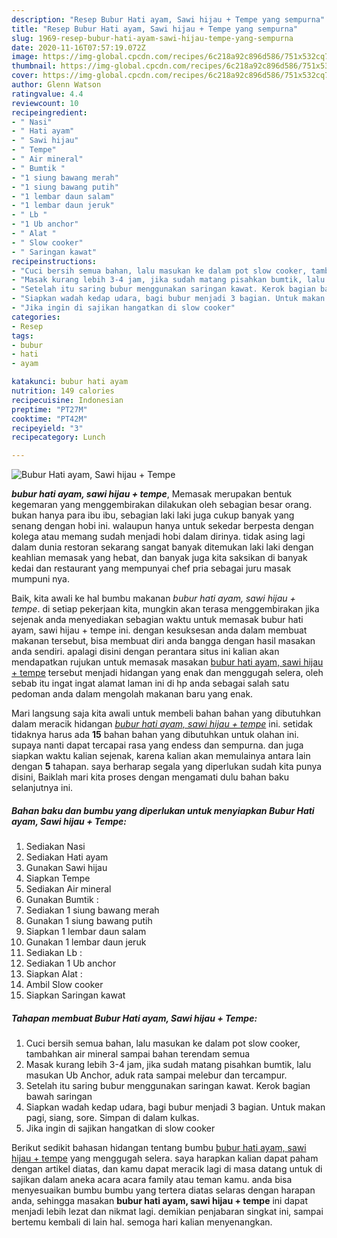 ```yaml
---
description: "Resep Bubur Hati ayam, Sawi hijau + Tempe yang sempurna"
title: "Resep Bubur Hati ayam, Sawi hijau + Tempe yang sempurna"
slug: 1969-resep-bubur-hati-ayam-sawi-hijau-tempe-yang-sempurna
date: 2020-11-16T07:57:19.072Z
image: https://img-global.cpcdn.com/recipes/6c218a92c896d586/751x532cq70/bubur-hati-ayam-sawi-hijau-tempe-foto-resep-utama.jpg
thumbnail: https://img-global.cpcdn.com/recipes/6c218a92c896d586/751x532cq70/bubur-hati-ayam-sawi-hijau-tempe-foto-resep-utama.jpg
cover: https://img-global.cpcdn.com/recipes/6c218a92c896d586/751x532cq70/bubur-hati-ayam-sawi-hijau-tempe-foto-resep-utama.jpg
author: Glenn Watson
ratingvalue: 4.4
reviewcount: 10
recipeingredient:
- " Nasi"
- " Hati ayam"
- " Sawi hijau"
- " Tempe"
- " Air mineral"
- " Bumtik "
- "1 siung bawang merah"
- "1 siung bawang putih"
- "1 lembar daun salam"
- "1 lembar daun jeruk"
- " Lb "
- "1 Ub anchor"
- " Alat "
- " Slow cooker"
- " Saringan kawat"
recipeinstructions:
- "Cuci bersih semua bahan, lalu masukan ke dalam pot slow cooker, tambahkan air mineral sampai bahan terendam semua"
- "Masak kurang lebih 3-4 jam, jika sudah matang pisahkan bumtik, lalu masukan Ub Anchor, aduk rata sampai melebur dan tercampur."
- "Setelah itu saring bubur menggunakan saringan kawat. Kerok bagian bawah saringan"
- "Siapkan wadah kedap udara, bagi bubur menjadi 3 bagian. Untuk makan pagi, siang, sore. Simpan di dalam kulkas."
- "Jika ingin di sajikan hangatkan di slow cooker"
categories:
- Resep
tags:
- bubur
- hati
- ayam

katakunci: bubur hati ayam 
nutrition: 149 calories
recipecuisine: Indonesian
preptime: "PT27M"
cooktime: "PT42M"
recipeyield: "3"
recipecategory: Lunch

---
```



![Bubur Hati ayam, Sawi hijau + Tempe](https://img-global.cpcdn.com/recipes/6c218a92c896d586/751x532cq70/bubur-hati-ayam-sawi-hijau-tempe-foto-resep-utama.jpg)

<b><i>bubur hati ayam, sawi hijau + tempe</i></b>, Memasak merupakan bentuk kegemaran yang menggembirakan dilakukan oleh sebagian besar orang. bukan hanya para ibu ibu, sebagian laki laki juga cukup banyak yang senang dengan hobi ini. walaupun hanya untuk sekedar berpesta dengan kolega atau memang sudah menjadi hobi dalam dirinya. tidak asing lagi dalam dunia restoran sekarang sangat banyak ditemukan laki laki dengan keahlian memasak yang hebat, dan banyak juga kita saksikan di banyak kedai dan restaurant yang mempunyai chef pria sebagai juru masak mumpuni nya.

Baik, kita awali ke hal bumbu makanan <i>bubur hati ayam, sawi hijau + tempe</i>. di setiap pekerjaan kita, mungkin akan terasa menggembirakan jika sejenak anda menyediakan sebagian waktu untuk memasak bubur hati ayam, sawi hijau + tempe ini. dengan kesuksesan anda dalam membuat makanan tersebut, bisa membuat diri anda bangga dengan hasil masakan anda sendiri. apalagi disini dengan perantara situs ini kalian akan mendapatkan rujukan untuk memasak masakan <u>bubur hati ayam, sawi hijau + tempe</u> tersebut menjadi hidangan yang enak dan menggugah selera, oleh sebab itu ingat ingat alamat laman ini di hp anda sebagai salah satu pedoman anda dalam mengolah makanan baru yang enak.




Mari langsung saja kita awali untuk membeli bahan bahan yang dibutuhkan dalam meracik hidangan <u><i>bubur hati ayam, sawi hijau + tempe</i></u> ini. setidak tidaknya harus ada <b>15</b> bahan bahan yang dibutuhkan untuk olahan ini. supaya nanti dapat tercapai rasa yang endess dan sempurna. dan juga siapkan waktu kalian sejenak, karena kalian akan memulainya antara lain dengan <b>5</b> tahapan. saya berharap segala yang diperlukan sudah kita punya disini, Baiklah mari kita proses dengan mengamati dulu bahan baku selanjutnya ini.

<!--inarticleads1-->

##### Bahan baku dan bumbu yang diperlukan untuk menyiapkan Bubur Hati ayam, Sawi hijau + Tempe:

1. Sediakan  Nasi
1. Sediakan  Hati ayam
1. Gunakan  Sawi hijau
1. Siapkan  Tempe
1. Sediakan  Air mineral
1. Gunakan  Bumtik :
1. Sediakan 1 siung bawang merah
1. Gunakan 1 siung bawang putih
1. Siapkan 1 lembar daun salam
1. Gunakan 1 lembar daun jeruk
1. Sediakan  Lb :
1. Sediakan 1 Ub anchor
1. Siapkan  Alat :
1. Ambil  Slow cooker
1. Siapkan  Saringan kawat




<!--inarticleads2-->

##### Tahapan membuat Bubur Hati ayam, Sawi hijau + Tempe:

1. Cuci bersih semua bahan, lalu masukan ke dalam pot slow cooker, tambahkan air mineral sampai bahan terendam semua
1. Masak kurang lebih 3-4 jam, jika sudah matang pisahkan bumtik, lalu masukan Ub Anchor, aduk rata sampai melebur dan tercampur.
1. Setelah itu saring bubur menggunakan saringan kawat. Kerok bagian bawah saringan
1. Siapkan wadah kedap udara, bagi bubur menjadi 3 bagian. Untuk makan pagi, siang, sore. Simpan di dalam kulkas.
1. Jika ingin di sajikan hangatkan di slow cooker




Berikut sedikit bahasan hidangan tentang bumbu <u>bubur hati ayam, sawi hijau + tempe</u> yang menggugah selera. saya harapkan kalian dapat paham dengan artikel diatas, dan kamu dapat meracik lagi di masa datang untuk di sajikan dalam aneka acara acara family atau teman kamu. anda bisa menyesuaikan bumbu bumbu yang tertera diatas selaras dengan harapan anda, sehingga masakan <b>bubur hati ayam, sawi hijau + tempe</b> ini dapat menjadi lebih lezat dan nikmat lagi. demikian penjabaran singkat ini, sampai bertemu kembali di lain hal. semoga hari kalian menyenangkan.
